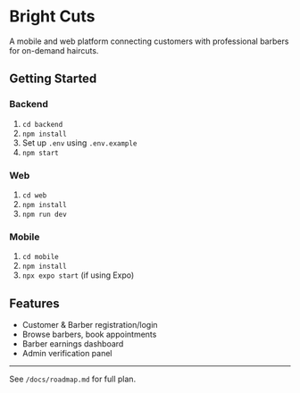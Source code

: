 # Bright Cuts

A mobile and web platform connecting customers with professional barbers for on-demand haircuts.

## Getting Started

### Backend
1. `cd backend`
2. `npm install`
3. Set up `.env` using `.env.example`
4. `npm start`

### Web
1. `cd web`
2. `npm install`
3. `npm run dev`

### Mobile
1. `cd mobile`
2. `npm install`
3. `npx expo start` (if using Expo)

## Features
- Customer & Barber registration/login
- Browse barbers, book appointments
- Barber earnings dashboard
- Admin verification panel

---

See `/docs/roadmap.md` for full plan.
